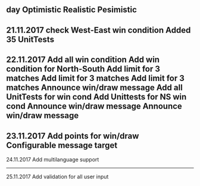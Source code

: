 day               Optimistic      		        	 Realistic                            Pesimistic
---------------------------------------------------------------------------------------------------------------------------
21.11.2017		         			 check West-East win condition
							Added 35 UnitTests
--------------------------------------------------------------------------------------------------------------------
22.11.2017	Add all win condition			Add win condition for North-South	Add limit for 3 matches
		Add limit for 3 matches			Add limit for 3 matches			Announce win/draw message
		Add all UnitTests for win cond		Add Unittests for NS win cond
		Announce win/draw message		Announce win/draw message	
---------------------------------------------------------------------------------------------------------------------
23.11.2017	Add points for win/draw				
		Configurable message target
--------------------------------------------------------------------------------------------------------------------------
24.11.2017	Add multilanguage support
		
-------------------------------------------------------------------------------------------------------------
25.11.2017      Add validation for all user input
